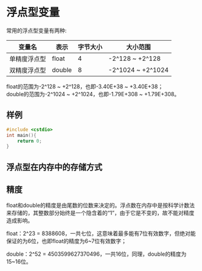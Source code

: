 # 浮点型变量

常用的浮点型变量有两种:

| 变量名       | 表示   | 字节大小 | 大小范围          |
|--------------|--------|----------|-------------------|
| 单精度浮点型 | float  | 4        | -2^128 ~ +2^128   |
| 双精度浮点型 | double | 8        | -2^1024 ~ +2^1024 |

float的范围为-2^128 ~ +2^128，也即-3.40E+38 ~ +3.40E+38；  
double的范围为-2^1024 ~ +2^1024，也即-1.79E+308 ~ +1.79E+308。



## 样例


```c
#include <cstdio>
int main(){
    return 0;
}
```

## 浮点型在内存中的存储方式

## 精度
float和double的精度是由尾数的位数来决定的。浮点数在内存中是按科学计数法来存储的，其整数部分始终是一个隐含着的“1”，由于它是不变的，故不能对精度造成影响。

float：2^23 = 8388608，一共七位，这意味着最多能有7位有效数字，但绝对能保证的为6位，也即float的精度为6~7位有效数字；

double：2^52 = 4503599627370496，一共16位，同理，double的精度为15~16位。
